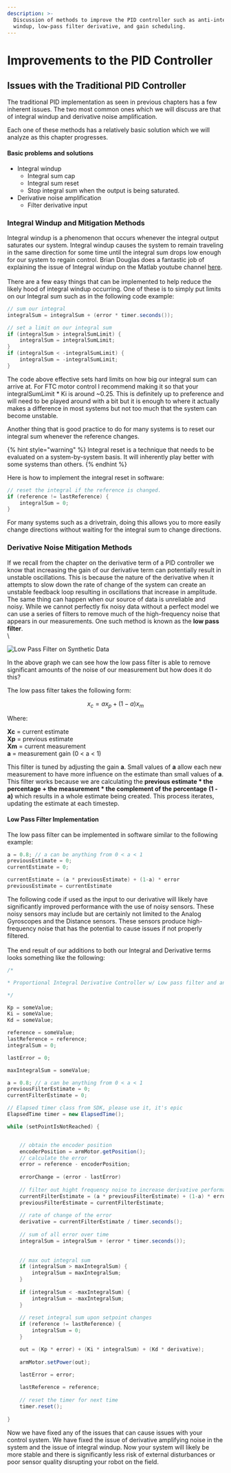 ```yaml
---
description: >-
  Discussion of methods to improve the PID controller such as anti-integral
  windup, low-pass filter derivative, and gain scheduling.
---
```


# Improvements to the PID Controller

## Issues with the Traditional PID Controller

The traditional PID implementation as seen in previous chapters has a few inherent issues. The two most common ones which we will discuss are that of integral windup and  derivative noise amplification.&#x20;

Each one of these methods has a relatively basic solution which we will analyze as this chapter progresses.

#### Basic problems and solutions&#x20;

* Integral windup
  * Integral sum cap
  * Integral sum reset
  * Stop integral sum when the output is being saturated.&#x20;
* Derivative noise amplification
  * Filter derivative input

### Integral Windup and Mitigation Methods&#x20;

Integral windup is a phenomenon that occurs whenever the integral output saturates our system. Integral windup causes the system to remain traveling in the same direction for some time until the integral sum drops low enough for our system to regain control. Brian Douglas does a fantastic job of explaining the issue of Integral windup on the Matlab youtube channel [here](https://youtu.be/NVLXCwc8HzM?t=201). \
\
There are a few easy things that can be implemented to help reduce the likely hood of integral windup occurring. One of these is to simply put limits on our Integral sum such as in the following code example:

```java
// sum our integral
integralSum = integralSum + (error * timer.seconds());

// set a limit on our integral sum 
if (integralSum > integralSumLimit) {
    integralSum = integralSumLimit;
}
if (integralSum < -integralSumLimit) {
    integralSum = -integralSumLimit;
}

```

The code above effective sets hard limits on how big our integral sum can arrive at. For FTC motor control I recommend making it so that your integralSumLimit \* Ki  is around \~0.25. This is definitely up to preference and will need to be played around with a bit but it is enough to where it actually makes a difference in most systems but not too much that the system can become unstable.&#x20;

Another thing that is good practice to do for many systems is to reset our integral sum whenever the reference changes. &#x20;

{% hint style="warning" %}
Integral reset is a technique that needs to be evaluated on a system-by-system basis. It will inherently play better with some systems than others. &#x20;
{% endhint %}

Here is how to implement the integral reset in software:

```java
// reset the integral if the reference is changed. 
if (reference != lastReference) {
    integralSum = 0;
}
```

For many systems such as a drivetrain, doing this allows you to more easily change directions without waiting for the integral sum to change directions. &#x20;

### Derivative Noise Mitigation Methods

If we recall from the chapter on the derivative term of a PID controller we know that increasing the gain of our derivative term can potentially result in unstable oscillations. This is because the nature of the derivative when it attempts to slow down the rate of change of the system can create an unstable feedback loop resulting in oscillations that increase in amplitude. The same thing can happen when our source of data is unreliable and noisy. While we cannot perfectly fix noisy data without a perfect model we can use a series of filters to remove much of the high-frequency noise that appears in our measurements. One such method is known as the **low pass filter**.\
\


![Low Pass Filter on Synthetic Data](../.gitbook/assets/example-of-low-pass-filter-but-really-cute-and-i-figured-out-how-to-make-the-thing-big.png)

In the above graph we can see how the low pass filter is able to remove significant amounts of the noise of our measurement but how does it do this?

The low pass filter takes the following form:&#x20;

$$
x_c=ax_p+(1-a)x_m
$$

Where:

**Xc** = current estimate\
**Xp** = previous estimate\
**Xm** = current measurement\
**a** = measurement gain (0 < a < 1)

This filter is tuned by adjusting the gain **a**. Small values of **a** allow each new measurement to have more influence on the estimate than small values of **a**. This filter works because we are calculating the **previous estimate \* the percentage + the measurement \* the complement of the percentage** **(1 - a)** which results in a whole estimate being created. This process iterates, updating the estimate at each timestep. &#x20;

#### Low Pass Filter Implementation&#x20;

The low pass filter can be implemented in software similar to the following example:

```java
a = 0.8; // a can be anything from 0 < a < 1
previousEstimate = 0;
currentEstimate = 0;

currentEstimate = (a * previousEstimate) + (1-a) * error
previousEstimate = currentEstimate 
```

The following code if used as the input to our derivative will likely have significantly improved performance with the use of noisy sensors. These noisy sensors may include but are certainly not limited to the Analog Gyroscopes and the Distance sensors. These sensors produce high-frequency noise that has the potential to cause issues if not properly filtered. \
\
The end result of our additions to both our Integral and Derivative terms looks something like the following:

```java
/*

* Proportional Integral Derivative Controller w/ Low pass filter and anti-windup

*/

Kp = someValue;
Ki = someValue;
Kd = someValue;

reference = someValue;
lastReference = reference; 
integralSum = 0;

lastError = 0; 

maxIntegralSum = someValue; 

a = 0.8; // a can be anything from 0 < a < 1
previousFilterEstimate = 0; 
currentFilterEstimate = 0;

// Elapsed timer class from SDK, please use it, it's epic
ElapsedTime timer = new ElapsedTime();

while (setPointIsNotReached) {


    // obtain the encoder position 
    encoderPosition = armMotor.getPosition();
    // calculate the error 
    error = reference - encoderPosition;
    
    errorChange = (error - lastError)
    
    // filter out hight frequency noise to increase derivative performance
    currentFilterEstimate = (a * previousFilterEstimate) + (1-a) * errorChange; 
    previousFilterEstimate = currentFilterEstimate;
    
    // rate of change of the error 
    derivative = currentFilterEstimate / timer.seconds();
    
    // sum of all error over time
    integralSum = integralSum + (error * timer.seconds());
    
    
    // max out integral sum 
    if (integralSum > maxIntegralSum) {
        integralSum = maxIntegralSum;
    }
    
    if (integralSum < -maxIntegralSum) {
        integralSum = -maxIntegralSum;
    }
    
    // reset integral sum upon setpoint changes
    if (reference != lastReference) {
        integralSum = 0;
    }

    out = (Kp * error) + (Ki * integralSum) + (Kd * derivative);        
            
    armMotor.setPower(out);

    lastError = error; 
    
    lastReference = reference; 
    
    // reset the timer for next time 
    timer.reset();
    
}
```

Now we have fixed any of the issues that can cause issues with your control system. We have fixed the issue of derivative amplifying noise in the system and the issue of integral windup. Now your system will likely be more stable and there is significantly less risk of external disturbances or poor sensor quality disrupting your robot on the field. &#x20;
